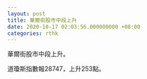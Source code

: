 ```yaml
---
layout: post
title: 華爾街股市中段上升
date: 2020-10-17 02:03:56.000000000 +08:00
categories: rthk
---
```


華爾街股市中段上升。

道瓊斯指數報28747，上升253點。
